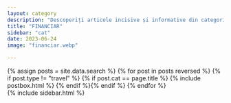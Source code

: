 ```yaml
---
layout: category
description: "Descoperiți articole incisive și informative din categoria financiară. Blogul nostru oferă idei și sfaturi pe teme precum investiții, economisire, impozitare și multe altele. Rămâneți la curent cu ultimele tendințe și dezvoltări din lumea finanțelor."
title: "FINANCIAR"
sidebar: "cat"
date: 2023-06-24
image: "financiar.webp"

---
```



<div class="row reviews-wrapper">
	<div id="outputReview" class="row col-lg-8">
	{% assign posts = site.data.search %}
	{% for post in posts reversed %}
	{% if post.type != "travel" %} {% if post.cat == page.title %}
		{% include postbox.html %}
	{% endif %}{% endif %}
	{% endfor %}
	</div>
	{% include sidebar.html %}
</div>

